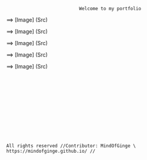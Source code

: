                                Welcome to my portfolio



⟹ [Image]
(Src)

⟹ [Image]
(Src)

⟹ [Image]
(Src)

⟹ [Image]
(Src)

⟹ [Image]
(Src)


```













All rights reserved //Contributor: MindOfGinge \ https://mindofginge.github.io/ //
